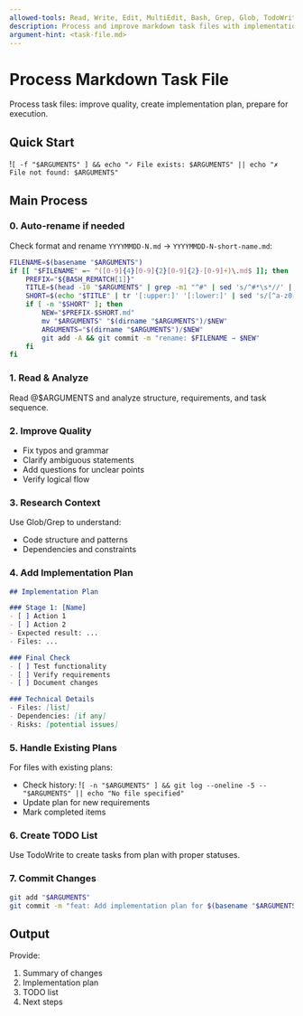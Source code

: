 ```yaml
---
allowed-tools: Read, Write, Edit, MultiEdit, Bash, Grep, Glob, TodoWrite
description: Process and improve markdown task files with implementation planning
argument-hint: <task-file.md>
---
```


# Process Markdown Task File

Process task files: improve quality, create implementation plan, prepare for execution.

## Quick Start

!`[ -f "$ARGUMENTS" ] && echo "✓ File exists: $ARGUMENTS" || echo "✗ File not found: $ARGUMENTS"`

## Main Process

### 0. Auto-rename if needed
Check format and rename `YYYYMMDD-N.md` → `YYYYMMDD-N-short-name.md`:
```bash
FILENAME=$(basename "$ARGUMENTS")
if [[ "$FILENAME" =~ ^([0-9]{4}[0-9]{2}[0-9]{2}-[0-9]+)\.md$ ]]; then
    PREFIX="${BASH_REMATCH[1]}"
    TITLE=$(head -10 "$ARGUMENTS" | grep -m1 "^#" | sed 's/^#*\s*//' || head -1 "$ARGUMENTS")
    SHORT=$(echo "$TITLE" | tr '[:upper:]' '[:lower:]' | sed 's/[^a-z0-9 ]//g' | tr ' ' '-' | cut -d'-' -f1-5)
    if [ -n "$SHORT" ]; then
        NEW="$PREFIX-$SHORT.md"
        mv "$ARGUMENTS" "$(dirname "$ARGUMENTS")/$NEW"
        ARGUMENTS="$(dirname "$ARGUMENTS")/$NEW"
        git add -A && git commit -m "rename: $FILENAME → $NEW"
    fi
fi
```

### 1. Read & Analyze
Read @$ARGUMENTS and analyze structure, requirements, and task sequence.

### 2. Improve Quality
- Fix typos and grammar
- Clarify ambiguous statements
- Add questions for unclear points
- Verify logical flow

### 3. Research Context
Use Glob/Grep to understand:
- Code structure and patterns
- Dependencies and constraints

### 4. Add Implementation Plan
```markdown
## Implementation Plan

### Stage 1: [Name]
- [ ] Action 1
- [ ] Action 2
- Expected result: ...
- Files: ...

### Final Check
- [ ] Test functionality
- [ ] Verify requirements
- [ ] Document changes

### Technical Details
- Files: [list]
- Dependencies: [if any]
- Risks: [potential issues]
```

### 5. Handle Existing Plans
For files with existing plans:
- Check history: !`[ -n "$ARGUMENTS" ] && git log --oneline -5 -- "$ARGUMENTS" || echo "No file specified"`
- Update plan for new requirements
- Mark completed items

### 6. Create TODO List
Use TodoWrite to create tasks from plan with proper statuses.

### 7. Commit Changes
```bash
git add "$ARGUMENTS"
git commit -m "feat: Add implementation plan for $(basename "$ARGUMENTS" .md)"
```

## Output
Provide:
1. Summary of changes
2. Implementation plan
3. TODO list
4. Next steps
